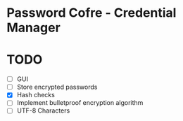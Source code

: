 # Password Cofre - Credential Manager





# TODO

- [ ] GUI
- [ ] Store encrypted passwords
- [x] Hash checks
- [ ] Implement bulletproof encryption algorithm
- [ ] UTF-8 Characters
